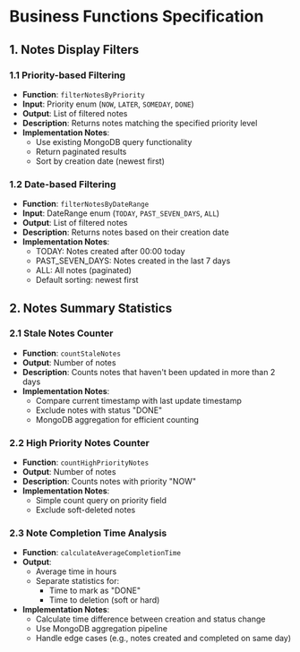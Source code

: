 # Business Functions Specification

## 1. Notes Display Filters

### 1.1 Priority-based Filtering
- **Function**: `filterNotesByPriority`
- **Input**: Priority enum (`NOW`, `LATER`, `SOMEDAY`, `DONE`)
- **Output**: List of filtered notes
- **Description**: Returns notes matching the specified priority level
- **Implementation Notes**:
  - Use existing MongoDB query functionality
  - Return paginated results
  - Sort by creation date (newest first)

### 1.2 Date-based Filtering
- **Function**: `filterNotesByDateRange`
- **Input**: DateRange enum (`TODAY`, `PAST_SEVEN_DAYS`, `ALL`)
- **Output**: List of filtered notes
- **Description**: Returns notes based on their creation date
- **Implementation Notes**:
  - TODAY: Notes created after 00:00 today
  - PAST_SEVEN_DAYS: Notes created in the last 7 days
  - ALL: All notes (paginated)
  - Default sorting: newest first

## 2. Notes Summary Statistics

### 2.1 Stale Notes Counter
- **Function**: `countStaleNotes`
- **Output**: Number of notes
- **Description**: Counts notes that haven't been updated in more than 2 days
- **Implementation Notes**:
  - Compare current timestamp with last update timestamp
  - Exclude notes with status "DONE"
  - MongoDB aggregation for efficient counting

### 2.2 High Priority Notes Counter
- **Function**: `countHighPriorityNotes`
- **Output**: Number of notes
- **Description**: Counts notes with priority "NOW"
- **Implementation Notes**:
  - Simple count query on priority field
  - Exclude soft-deleted notes

### 2.3 Note Completion Time Analysis
- **Function**: `calculateAverageCompletionTime`
- **Output**: 
  - Average time in hours
  - Separate statistics for:
    - Time to mark as "DONE"
    - Time to deletion (soft or hard)
- **Implementation Notes**:
  - Calculate time difference between creation and status change
  - Use MongoDB aggregation pipeline
  - Handle edge cases (e.g., notes created and completed on same day)



